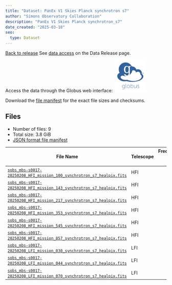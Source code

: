 ```yaml
---
title: "Dataset: PanEx V1 Skies Planck synchrotron s7"
author: "Simons Observatory Collaboration"
description: "PanEx V1 Skies Planck synchrotron_s7"
date_created: "2025-03-18"
seo:
  type: Dataset
---
```


[Back to release](./panexv1-planck.html#datasets)
See [data access](./panexv1-planck.html#data-access) on the Data Release page.

Access the data through the Globus web interface: [![Download via Globus](images/globus-logo.png)](https://app.globus.org/file-manager?origin_id=53b2a147-ae9d-4bbf-9d18-3b46d133d4bb&origin_path=%2Fpanexp_v1_planck%2Fsynchrotron_s7%2F)

Download the [file manifest](https://g-0a470a.6b7bd8.0ec8.data.globus.org/panexp_v1_planck/synchrotron_s7/manifest.json) for the exact file sizes and checksums.

## Files

- Number of files: 9
- Total size: 3.8 GiB
- [JSON format file manifest](https://g-0a470a.6b7bd8.0ec8.data.globus.org/panexp_v1_planck/synchrotron_s7/manifest.json)

|                                                                                                         File Name                                                                                                         | Telescope | Frequency Band (GHz) | Pixelization |   Size    |
| ------------------------------------------------------------------------------------------------------------------------------------------------------------------------------------------------------------------------- | --------- | -------------------: | ------------ | --------- |
| [`sobs_mbs-s0017-20250208_HFI_mission_100_synchrotron_s7_healpix.fits`](https://g-0a470a.6b7bd8.0ec8.data.globus.org/panexp_v1_planck/synchrotron_s7/sobs_mbs-s0017-20250208_HFI_mission_100_synchrotron_s7_healpix.fits) | HFI       |                  100 | healpix      | 576.0 MiB |
| [`sobs_mbs-s0017-20250208_HFI_mission_143_synchrotron_s7_healpix.fits`](https://g-0a470a.6b7bd8.0ec8.data.globus.org/panexp_v1_planck/synchrotron_s7/sobs_mbs-s0017-20250208_HFI_mission_143_synchrotron_s7_healpix.fits) | HFI       |                  143 | healpix      | 576.0 MiB |
| [`sobs_mbs-s0017-20250208_HFI_mission_217_synchrotron_s7_healpix.fits`](https://g-0a470a.6b7bd8.0ec8.data.globus.org/panexp_v1_planck/synchrotron_s7/sobs_mbs-s0017-20250208_HFI_mission_217_synchrotron_s7_healpix.fits) | HFI       |                  217 | healpix      | 576.0 MiB |
| [`sobs_mbs-s0017-20250208_HFI_mission_353_synchrotron_s7_healpix.fits`](https://g-0a470a.6b7bd8.0ec8.data.globus.org/panexp_v1_planck/synchrotron_s7/sobs_mbs-s0017-20250208_HFI_mission_353_synchrotron_s7_healpix.fits) | HFI       |                  353 | healpix      | 576.0 MiB |
| [`sobs_mbs-s0017-20250208_HFI_mission_545_synchrotron_s7_healpix.fits`](https://g-0a470a.6b7bd8.0ec8.data.globus.org/panexp_v1_planck/synchrotron_s7/sobs_mbs-s0017-20250208_HFI_mission_545_synchrotron_s7_healpix.fits) | HFI       |                  545 | healpix      | 576.0 MiB |
| [`sobs_mbs-s0017-20250208_HFI_mission_857_synchrotron_s7_healpix.fits`](https://g-0a470a.6b7bd8.0ec8.data.globus.org/panexp_v1_planck/synchrotron_s7/sobs_mbs-s0017-20250208_HFI_mission_857_synchrotron_s7_healpix.fits) | HFI       |                  857 | healpix      | 576.0 MiB |
| [`sobs_mbs-s0017-20250208_LFI_mission_030_synchrotron_s7_healpix.fits`](https://g-0a470a.6b7bd8.0ec8.data.globus.org/panexp_v1_planck/synchrotron_s7/sobs_mbs-s0017-20250208_LFI_mission_030_synchrotron_s7_healpix.fits) | LFI       |                   30 | healpix      | 144.0 MiB |
| [`sobs_mbs-s0017-20250208_LFI_mission_044_synchrotron_s7_healpix.fits`](https://g-0a470a.6b7bd8.0ec8.data.globus.org/panexp_v1_planck/synchrotron_s7/sobs_mbs-s0017-20250208_LFI_mission_044_synchrotron_s7_healpix.fits) | LFI       |                   44 | healpix      | 144.0 MiB |
| [`sobs_mbs-s0017-20250208_LFI_mission_070_synchrotron_s7_healpix.fits`](https://g-0a470a.6b7bd8.0ec8.data.globus.org/panexp_v1_planck/synchrotron_s7/sobs_mbs-s0017-20250208_LFI_mission_070_synchrotron_s7_healpix.fits) | LFI       |                   70 | healpix      | 144.0 MiB |

